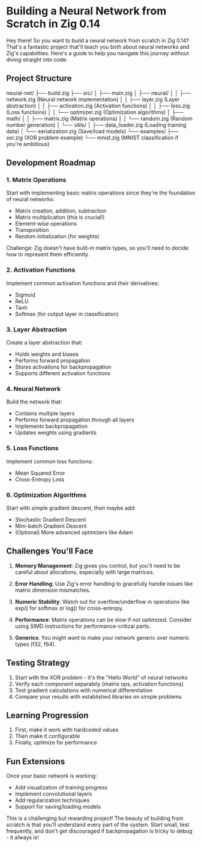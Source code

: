 
# Building a Neural Network from Scratch in Zig 0.14

Hey there! So you want to build a neural network from scratch in Zig 0.14? That's a fantastic project that'll teach you both about neural networks and Zig's capabilities. Here's a guide to help you navigate this journey without diving straight into code.

## Project Structure

neural-net/
├── build.zig
├── src/
│   ├── main.zig
│   ├── neural/
│   │   ├── network.zig     (Neural network implementation)
│   │   ├── layer.zig       (Layer abstraction)
│   │   ├── activation.zig  (Activation functions)
│   │   ├── loss.zig        (Loss functions)
│   │   └── optimizer.zig   (Optimization algorithms)
│   ├── math/
│   │   ├── matrix.zig      (Matrix operations)
│   │   └── random.zig      (Random number generation)
│   └── utils/
│       ├── data_loader.zig (Loading training data)
│       └── serialization.zig (Save/load models)
└── examples/
    ├── xor.zig             (XOR problem example)
    └── mnist.zig           (MNIST classification if you're ambitious)

## Development Roadmap

### 1. Matrix Operations
Start with implementing basic matrix operations since they're the foundation of neural networks:
- Matrix creation, addition, subtraction
- Matrix multiplication (this is crucial!)
- Element-wise operations
- Transposition
- Random initialization (for weights)

Challenge: Zig doesn't have built-in matrix types, so you'll need to decide how to represent them efficiently.

### 2. Activation Functions
Implement common activation functions and their derivatives:
- Sigmoid
- ReLU
- Tanh
- Softmax (for output layer in classification)

### 3. Layer Abstraction
Create a layer abstraction that:
- Holds weights and biases
- Performs forward propagation
- Stores activations for backpropagation
- Supports different activation functions

### 4. Neural Network
Build the network that:
- Contains multiple layers
- Performs forward propagation through all layers
- Implements backpropagation
- Updates weights using gradients

### 5. Loss Functions
Implement common loss functions:
- Mean Squared Error
- Cross-Entropy Loss

### 6. Optimization Algorithms
Start with simple gradient descent, then maybe add:
- Stochastic Gradient Descent
- Mini-batch Gradient Descent
- (Optional) More advanced optimizers like Adam

## Challenges You'll Face

1. **Memory Management**: Zig gives you control, but you'll need to be careful about allocations, especially with large matrices.

2. **Error Handling**: Use Zig's error handling to gracefully handle issues like matrix dimension mismatches.

3. **Numeric Stability**: Watch out for overflow/underflow in operations like exp() for softmax or log() for cross-entropy.

4. **Performance**: Matrix operations can be slow if not optimized. Consider using SIMD instructions for performance-critical parts.

5. **Generics**: You might want to make your network generic over numeric types (f32, f64).

## Testing Strategy

1. Start with the XOR problem - it's the "Hello World" of neural networks
2. Verify each component separately (matrix ops, activation functions)
3. Test gradient calculations with numerical differentiation
4. Compare your results with established libraries on simple problems

## Learning Progression

1. First, make it work with hardcoded values
2. Then make it configurable
3. Finally, optimize for performance

## Fun Extensions

Once your basic network is working:
- Add visualization of training progress
- Implement convolutional layers
- Add regularization techniques
- Support for saving/loading models

This is a challenging but rewarding project! The beauty of building from scratch is that you'll understand every part of the system. Start small, test frequently, and don't get discouraged if backpropagation is tricky to debug - it always is!
